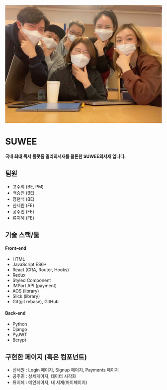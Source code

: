 <img src="/public/images/together.jpg"/>

# SUWEE

#### 국내 최대 독서 플랫폼 밀리의서재를 클론한 SUWEE의서재 입니다.

## 팀원

- 고수희 (BE, PM)
- 백승진 (BE)
- 정현석 (BE)
- 신세원 (FE)
- 공주민 (FE)
- 류지혜 (FE)

## 기술 스택/툴

#### Front-end

- HTML
- JavaScript ES6+
- React (CRA, Router, Hooks)
- Redux
- Styled Component
- IMPort API (payment)
- AOS (library)
- Slick (library)
- Git(git rebase), GitHub

#### Back-end

- Python
- Django
- PyJWT
- Bcrypt

## 구현한 페이지 (혹은 컴포넌트)

- 신세원 : Login 페이지, Signup 페이지, Payments 페이지
- 공주민 : 상세페이지, 데이터 시각화
- 류지혜 : 메인페이지, 내 서재(마이페이지)
